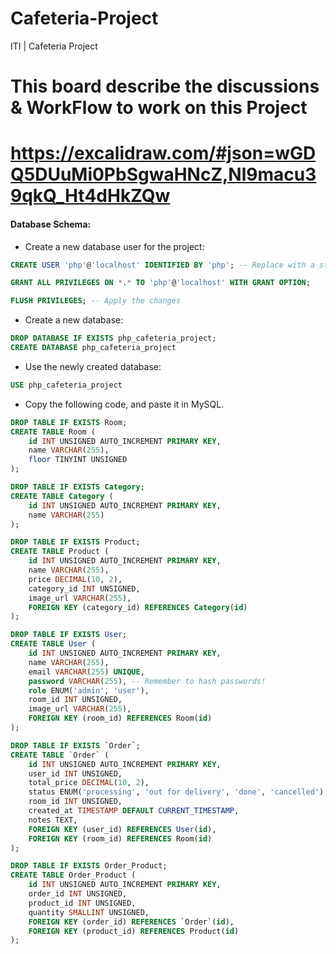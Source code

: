 # Cafeteria-Project
ITI | Cafeteria Project

This board describe the discussions & WorkFlow to work on this Project
=================================================================================
https://excalidraw.com/#json=wGDQ5DUuMi0PbSgwaHNcZ,Nl9macu39qkQ_Ht4dHkZQw
=================================================================================
#### Database Schema:
+ Create a new database user for the project:
```sql
CREATE USER 'php'@'localhost' IDENTIFIED BY 'php'; -- Replace with a strong password

GRANT ALL PRIVILEGES ON *.* TO 'php'@'localhost' WITH GRANT OPTION;

FLUSH PRIVILEGES; -- Apply the changes
```
+ Create a new database:
```sql
DROP DATABASE IF EXISTS php_cafeteria_project; 
CREATE DATABASE php_cafeteria_project
```
+ Use the newly created database:
```sql
USE php_cafeteria_project
```
+ Copy the following code, and paste it in MySQL.
```sql
DROP TABLE IF EXISTS Room;
CREATE TABLE Room (
    id INT UNSIGNED AUTO_INCREMENT PRIMARY KEY,
    name VARCHAR(255),
    floor TINYINT UNSIGNED
);

DROP TABLE IF EXISTS Category;
CREATE TABLE Category (
    id INT UNSIGNED AUTO_INCREMENT PRIMARY KEY,
    name VARCHAR(255)
);

DROP TABLE IF EXISTS Product;
CREATE TABLE Product (
    id INT UNSIGNED AUTO_INCREMENT PRIMARY KEY,
    name VARCHAR(255),
    price DECIMAL(10, 2),
    category_id INT UNSIGNED,
    image_url VARCHAR(255),
    FOREIGN KEY (category_id) REFERENCES Category(id)
);

DROP TABLE IF EXISTS User;
CREATE TABLE User (
    id INT UNSIGNED AUTO_INCREMENT PRIMARY KEY,
    name VARCHAR(255),
    email VARCHAR(255) UNIQUE,
    password VARCHAR(255), -- Remember to hash passwords!
    role ENUM('admin', 'user'),
    room_id INT UNSIGNED,
    image_url VARCHAR(255),
    FOREIGN KEY (room_id) REFERENCES Room(id)
);

DROP TABLE IF EXISTS `Order`;
CREATE TABLE `Order` (
    id INT UNSIGNED AUTO_INCREMENT PRIMARY KEY,
    user_id INT UNSIGNED,
    total_price DECIMAL(10, 2),
    status ENUM('processing', 'out for delivery', 'done', 'cancelled'),
    room_id INT UNSIGNED,
    created_at TIMESTAMP DEFAULT CURRENT_TIMESTAMP,
    notes TEXT,
    FOREIGN KEY (user_id) REFERENCES User(id),
    FOREIGN KEY (room_id) REFERENCES Room(id)
);

DROP TABLE IF EXISTS Order_Product;
CREATE TABLE Order_Product (
    id INT UNSIGNED AUTO_INCREMENT PRIMARY KEY,
    order_id INT UNSIGNED,
    product_id INT UNSIGNED,
    quantity SMALLINT UNSIGNED,
    FOREIGN KEY (order_id) REFERENCES `Order`(id),
    FOREIGN KEY (product_id) REFERENCES Product(id)
);
```
